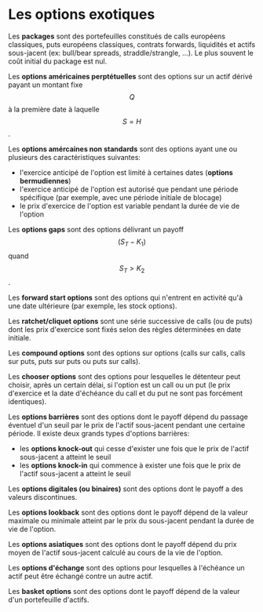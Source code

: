 # Les options exotiques

Les **packages**  sont des portefeuilles constitués de calls européens classiques, puts européens classiques, contrats forwards, liquidités et actifs sous-jacent (ex: bull/bear spreads, straddle/strangle, ...). Le plus souvent le coût initial du package est nul.

Les **options américaines perptétuelles** sont des options sur un actif dérivé payant un montant fixe $$Q$$ à la première date à laquelle $$S=H$$.

Les **options amércaines non standards** sont des options ayant une ou plusieurs des caractéristiques suivantes:
- l'exercice anticipé de l'option est limité à certaines dates (**options bermudiennes**)
- l'exercice anticipé de l'option est autorisé que pendant une période spécifique (par exemple, avec une période initiale de blocage)
- le prix d'exercice de l'option est variable pendant la durée de vie de l'option

Les **options gaps** sont des options délivrant un payoff $$(S_T - K_1)$$ quand $$S_T > K_2$$.

Les **forward start options** sont des options qui n'entrent en activité qu'à une date ultérieure (par exemple, les stock options).

Les **ratchet/cliquet options** sont une série successive de calls (ou de puts) dont les prix d'exercice sont fixés selon des règles déterminées en date initiale.

Les **compound options** sont des options sur options (calls sur calls, calls sur puts, puts sur puts ou puts sur calls).

Les **chooser options** sont des options pour lesquelles le détenteur peut choisir, après un certain délai, si l'option est un call ou un put (le prix d'exercice et la date d'échéance du call et du put ne sont pas forcément identiques).

Les **options barrières** sont des options dont le payoff dépend du passage éventuel d'un seuil par le prix de l'actif sous-jacent pendant une certaine période. Il existe deux grands types d'options barrières:
- les **options knock-out** qui cesse d'exister une fois que le prix de l'actif sous-jacent a atteint le seuil
- les **options knock-in** qui commence à exister une fois que le prix de l'actif sous-jacent a atteint le seuil

Les **options digitales (ou binaires)** sont des options dont le payoff a des valeurs discontinues.

Les **options lookback** sont des options dont le payoff dépend de la valeur maximale ou minimale atteint par le prix du sous-jacent pendant la durée de vie de l'option.

Les **options asiatiques** sont des options dont le payoff dépend du prix moyen de l'actif sous-jacent calculé au cours de la vie de l'option.

Les **options d'échange** sont des options pour lesquelles à l'échéance un actif peut être échangé contre un autre actif.

Les **basket options** sont des options dont le payoff dépend de la valeur d'un portefeuille d'actifs.

